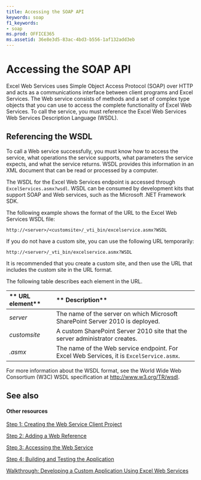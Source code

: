 ```yaml
---
title: Accessing the SOAP API
keywords: soap
f1_keywords:
- soap
ms.prod: OFFICE365
ms.assetid: 36e8e3d5-83ac-4bd3-b556-1af132add3eb
---
```



# Accessing the SOAP API

Excel Web Services uses Simple Object Access Protocol (SOAP) over HTTP and acts as a communications interface between client programs and Excel Services. The Web service consists of methods and a set of complex type objects that you can use to access the complete functionality of Excel Web Services. To call the service, you must reference the Excel Web Services Web Services Description Language (WSDL). 
  
    
    


## Referencing the WSDL

To call a Web service successfully, you must know how to access the service, what operations the service supports, what parameters the service expects, and what the service returns. WSDL provides this information in an XML document that can be read or processed by a computer. 
  
    
    
The WSDL for the Excel Web Services endpoint is accessed through  `ExcelServices.asmx?wsdl`. WSDL can be consumed by development kits that support SOAP and Web services, such as the Microsoft .NET Framework SDK. 
  
    
    
The following example shows the format of the URL to the Excel Web Services WSDL file: 
  
    
    
 `http://<server>/<customsite>/_vti_bin/excelservice.asmx?WSDL`
  
    
    
If you do not have a custom site, you can use the following URL temporarily: 
  
    
    
 `http://<server>/_vti_bin/excelservice.asmx?WSDL`
  
    
    
It is recommended that you create a custom site, and then use the URL that includes the custom site in the URL format. 
  
    
    
The following table describes each element in the URL. 
  
    
    


|** **URL element****|** **Description****|
|:-----|:-----|
| _server_|The name of the server on which Microsoft SharePoint Server 2010 is deployed. |
| _customsite_|A custom SharePoint Server 2010 site that the server administrator creates. |
| _<endpointname>.asmx_|The name of the Web service endpoint. For Excel Web Services, it is  `ExcelService.asmx`. |
   
For more information about the WSDL format, see the World Wide Web Consortium (W3C) WSDL specification at http://www.w3.org/TR/wsdl. 
  
    
    

## See also


#### Other resources


  
    
    
 [Step 1: Creating the Web Service Client Project](step-1-creating-the-web-service-client-project.md)
  
    
    
 [Step 2: Adding a Web Reference](step-2-adding-a-web-reference.md)
  
    
    
 [Step 3: Accessing the Web Service](step-3-accessing-the-web-service.md)
  
    
    
 [Step 4: Building and Testing the Application](step-4-building-and-testing-the-application.md)
  
    
    
 [Walkthrough: Developing a Custom Application Using Excel Web Services](walkthrough-developing-a-custom-application-using-excel-web-services.md)
